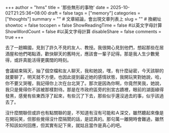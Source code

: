 +++
author = "hms"
title = '那些無形的事物'
date = 2025-10-02T21:25:36+08:00
draft = false
tags = ["memory"]
categories = ["thoughts"]
summary = ""  # 文章結論，會出現文章列表上
slug = ""      # 換網址
showtoc = false
tocopen = false
ShowReadingTime = false #以英文字母計算
ShowWordCount = false #以英文字母計算
disableShare = false
comments = true
+++

去了一趟韓國，見到了許久不見的友人、教授。我很開心見到他們，想起那些在居酒屋和他們喝點酒，歡快聊天的舊時光，應該會一輩子記得。那是我人生少數覺得，或許真能活得更廣闊的時刻。

會議結束隔天，抽了個空檔和友人聊天，我和她說，嘿，有什麼祕密，今天該聊的就要聊了，明天就不方便。也因此提到最近她的感情狀態，我開玩笑對她說，哈，你不要又哭喔，我記得你上次在台北哭了。那次是因為你啊，你竟然笑我，她說，我只是覺得你不該被那樣對待。那是在市政府區旁的別宮古蹟裡，眼前的湖面綠得發黑，感覺有些東西浮了起來，有些沉了下去，那些似乎還沒過去的事，似乎該過去了。

沒什麼關聯但或許也有點關聯的是，不知道有沒有可能和Ａ深交，雖然聽起來像是在開玩笑，但那些覺得沒什麼隔閡的話，是認真的。那句萬一離開時會難過，雖然不知該如何回應，但其實有記下來，就姑且當作是真心的吧。

